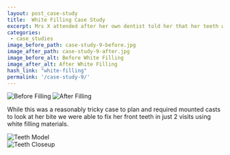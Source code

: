 ```yaml
---
layout: post_case-study
title:  White Filling Case Study
excerpt: Mrs X attended after her own dentist told her that her teeth were wearing away and that she would need to be referred.
categories:
 - case_studies
image_before_path: case-study-9-before.jpg
image_after_path: case-study-9-after.jpg
image_before_alt: Before White Filling
image_after_alt: After White Filling
hash_link: "white-filling"
permalink: '/case-study-9/'
---
```


<div class="u-center-table u-mb-large-1-5">
  <img src="{{site.baseurl}}/assets/images/case-study-9-before.jpg" alt="Before Filling">
  <img src="{{site.baseurl}}/assets/images/case-study-9-after.jpg" alt="After Filling">
</div>

While this was a reasonably tricky case to plan and required mounted casts to look at her bite we were able to fix her front teeth in just 2 visits using white filling materials.

<div class="row">
  <div class="six columns u-mb-large-1-5">
    <img src="{{site.baseurl}}/assets/images/case-study-9-model.jpg" alt="Teeth Model">
  </div>
  <div class="six columns">
    <img src="{{site.baseurl}}/assets/images/case-study-9-closeup.jpg" alt="Teeth Closeup">
  </div>
</div>
